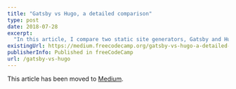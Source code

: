 ```yaml
---
title: "Gatsby vs Hugo, a detailed comparison"
type: post
date: 2018-07-28
excerpt: 
  "In this article, I compare two static site generators, Gatsby and Hugo. I discuss framework familiarity, stability, security, tooling, build speed, performance and the community surrounding both."
existingUrl: https://medium.freecodecamp.org/gatsby-vs-hugo-a-detailed-comparison-e78d94f640fc
publisherInfo: Published in freeCodeCamp
url: /gatsby-vs-hugo
---
```

This article has been moved to [Medium](https://medium.freecodecamp.org/gatsby-vs-hugo-a-detailed-comparison-e78d94f640fc).
